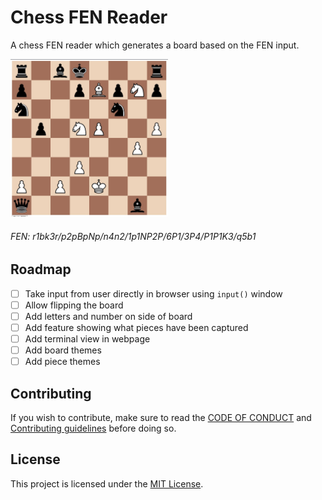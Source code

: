 # Chess FEN Reader

A chess FEN reader which generates a board based on the FEN input.

<img src="assets/preview.jpg" width="50%"></img>
###### *FEN: r1bk3r/p2pBpNp/n4n2/1p1NP2P/6P1/3P4/P1P1K3/q5b1*

## Roadmap
- [ ] Take input from user directly in browser using `input()` window
- [ ] Allow flipping the board
- [ ] Add letters and number on side of board
- [ ] Add feature showing what pieces have been captured
- [ ] Add terminal view in webpage
- [ ] Add board themes
- [ ] Add piece themes

## Contributing
If you wish to contribute, make sure to read the [CODE OF CONDUCT](CODE_OF_CONDUCT.md) and [Contributing guidelines](CONTRIBUTING.md) before doing so. 

## License
This project is licensed under the [MIT License](LICENSE.md).
